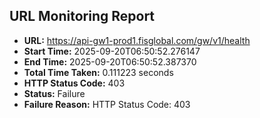## URL Monitoring Report

- **URL:** https://api-gw1-prod1.fisglobal.com/gw/v1/health
- **Start Time:** 2025-09-20T06:50:52.276147
- **End Time:** 2025-09-20T06:50:52.387370
- **Total Time Taken:** 0.111223 seconds
- **HTTP Status Code:** 403
- **Status:** Failure
- **Failure Reason:** HTTP Status Code: 403
